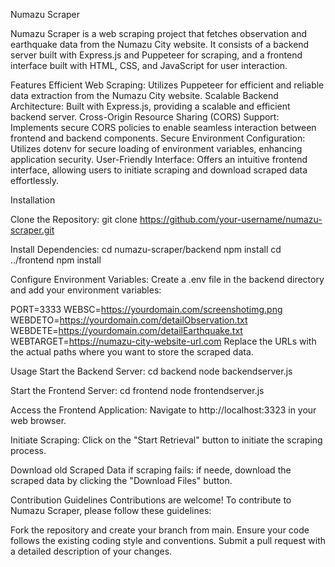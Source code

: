 Numazu Scraper

Numazu Scraper is a web scraping project that fetches observation and earthquake data from the Numazu City website. It consists of a backend server built with Express.js and Puppeteer for scraping, and a frontend interface built with HTML, CSS, and JavaScript for user interaction.

Features
Efficient Web Scraping: Utilizes Puppeteer for efficient and reliable data extraction from the Numazu City website.
Scalable Backend Architecture: Built with Express.js, providing a scalable and efficient backend server.
Cross-Origin Resource Sharing (CORS) Support: Implements secure CORS policies to enable seamless interaction between frontend and backend components.
Secure Environment Configuration: Utilizes dotenv for secure loading of environment variables, enhancing application security.
User-Friendly Interface: Offers an intuitive frontend interface, allowing users to initiate scraping and download scraped data effortlessly.


Installation

Clone the Repository:
git clone https://github.com/your-username/numazu-scraper.git

Install Dependencies:
cd numazu-scraper/backend
npm install
cd ../frontend
npm install

Configure Environment Variables:
Create a .env file in the backend directory and add your environment variables:

PORT=3333
WEBSC=https://yourdomain.com/screenshotimg.png
WEBDETO=https://yourdomain.com/detailObservation.txt
WEBDETE=https://yourdomain.com/detailEarthquake.txt
WEBTARGET=https://numazu-city-website-url.com
Replace the URLs with the actual paths where you want to store the scraped data.

Usage
Start the Backend Server:
cd backend
node backendserver.js

Start the Frontend Server:
cd frontend
node frontendserver.js

Access the Frontend Application:
Navigate to http://localhost:3323 in your web browser.

Initiate Scraping:
Click on the "Start Retrieval" button to initiate the scraping process.

Download old Scraped Data if scraping fails:
if neede, download the scraped data by clicking the "Download Files" button.

Contribution Guidelines
Contributions are welcome! To contribute to Numazu Scraper, please follow these guidelines:

Fork the repository and create your branch from main.
Ensure your code follows the existing coding style and conventions.
Submit a pull request with a detailed description of your changes.
